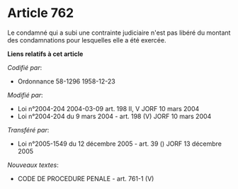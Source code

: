 # Article 762

Le condamné qui a subi une contrainte judiciaire n'est pas libéré du montant des condamnations pour lesquelles elle a été
exercée.

**Liens relatifs à cet article**

_Codifié par_:

  - Ordonnance 58-1296 1958-12-23

_Modifié par_:

  - Loi n°2004-204 2004-03-09 art. 198 II, V JORF 10 mars 2004
  - Loi n°2004-204 du 9 mars 2004 - art. 198 (V) JORF 10 mars 2004

_Transféré par_:

  - Loi n°2005-1549 du 12 décembre 2005 - art. 39 () JORF 13 décembre 2005

_Nouveaux textes_:

  - CODE DE PROCEDURE PENALE - art. 761-1 (V)
